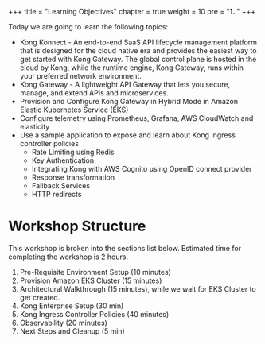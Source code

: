 +++
title = "Learning Objectives"
chapter = true
weight = 10
pre = "<b>1. </b>"
+++

Today we are going to learn the following topics:

* Kong Konnect - An end-to-end SaaS API lifecycle management platform that is designed for the cloud native era and provides the easiest way to get started with Kong Gateway. The global control plane is hosted in the cloud by Kong, while the runtime engine, Kong Gateway, runs within your preferred network environment.
* Kong Gateway - A lightweight API Gateway that lets you secure, manage, and extend APIs and microservices.
* Provision and Configure Kong Gateway in Hybrid Mode in Amazon Elastic Kubernetes Service (EKS)
* Configure telemetry using Prometheus, Grafana, AWS CloudWatch and elasticity
* Use a sample application to expose and learn about Kong Ingress controller policies
    * Rate Limiting using Redis
    * Key Authentication
    * Integrating Kong with AWS Cognito using OpenID connect provider
    * Response transformation
    * Fallback Services
    * HTTP redirects

# Workshop Structure

This workshop is broken into the sections list below.  Estimated time for completing the workshop is 2 hours.

1. Pre-Requisite Environment Setup (10 minutes)
1. Provision Amazon EKS Cluster (15 minutes)
1. Architectural Walkthrough (15 minutes), while we wait for EKS Cluster to get created.
1. Kong Enterprise Setup (30 min)
1. Kong Ingress Controller Policies (40 minutes)
1. Observability (20 minutes)
1. Next Steps and Cleanup (5 min)